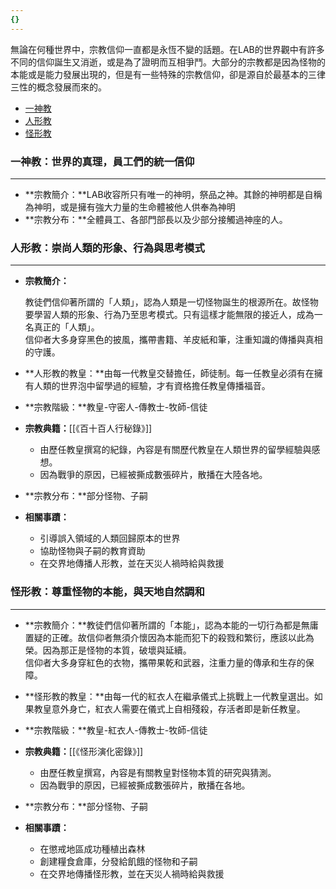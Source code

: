 ```yaml
---
{}
---
```

無論在何種世界中，宗教信仰一直都是永恆不變的話題。在LAB的世界觀中有許多不同的信仰誕生又消逝，或是為了證明而互相爭鬥。大部分的宗教都是因為怪物的本能或是能力發展出現的，但是有一些特殊的宗教信仰，卻是源自於最基本的三律三性的概念發展而來的。

- [一神教](https://www.notion.so/e66ba7e1d54d425dbbd2213623ad9324?pvs=21)
- [人形教](https://www.notion.so/e66ba7e1d54d425dbbd2213623ad9324?pvs=21)
- [怪形教](https://www.notion.so/e66ba7e1d54d425dbbd2213623ad9324?pvs=21)

### 一神教：世界的真理，員工們的統一信仰

---

- **宗教簡介：**LAB收容所只有唯一的神明，祭品之神。其餘的神明都是自稱為神明，或是擁有強大力量的生命體被他人供奉為神明
- **宗教分布：**全體員工、各部門部長以及少部分接觸過神座的人。

### 人形教：崇尚人類的形象、行為與思考模式

---

- **宗教簡介：**  
      
    教徒們信仰著所謂的「人類」，認為人類是一切怪物誕生的根源所在。故怪物要學習人類的形象、行為乃至思考模式。只有這樣才能無限的接近人，成為一名真正的「人類」。  
    信仰者大多身穿黑色的披風，攜帶書籍、羊皮紙和筆，注重知識的傳播與真相的守護。  
    
- **人形教的教皇：**由每一代教皇交替擔任，師徒制。每一任教皇必須有在擁有人類的世界泡中留學過的經驗，才有資格擔任教皇傳播福音。
- **宗教階級：**教皇-守密人-傳教士-牧師-信徒
- **宗教典籍：**[[《百十百人行秘錄》]]
    - 由歷任教皇撰寫的紀錄，內容是有關歷代教皇在人類世界的留學經驗與感想。
    - 因為戰爭的原因，已經被撕成數張碎片，散播在大陸各地。
- **宗教分布：**部分怪物、子嗣
- **相關事蹟：**
    - 引導誤入領域的人類回歸原本的世界
    - 協助怪物與子嗣的教育資助
    - 在交界地傳播人形教，並在天災人禍時給與救援

### 怪形教：尊重怪物的本能，與天地自然調和

---

- **宗教簡介：**教徒們信仰著所謂的「本能」，認為本能的一切行為都是無庸置疑的正確。故信仰者無須介懷因為本能而犯下的殺戮和繁衍，應該以此為榮。因為那正是怪物的本質，破壞與延續。  
    信仰者大多身穿紅色的衣物，攜帶果乾和武器，注重力量的傳承和生存的保障。  
    
- **怪形教的教皇：**由每一代的紅衣人在繼承儀式上挑戰上一代教皇選出。如果教皇意外身亡，紅衣人需要在儀式上自相殘殺，存活者即是新任教皇。
- **宗教階級：**教皇-紅衣人-傳教士-牧師-信徒
- **宗教典籍：**[[《怪形演化密錄》]]
    - 由歷任教皇撰寫，內容是有關教皇對怪物本質的研究與猜測。
    - 因為戰爭的原因，已經被撕成數張碎片，散播在各地。
- **宗教分布：**部分怪物、子嗣
- **相關事蹟：**
    - 在懲戒地區成功種植出森林
    - 創建糧食倉庫，分發給飢餓的怪物和子嗣
    - 在交界地傳播怪形教，並在天災人禍時給與救援